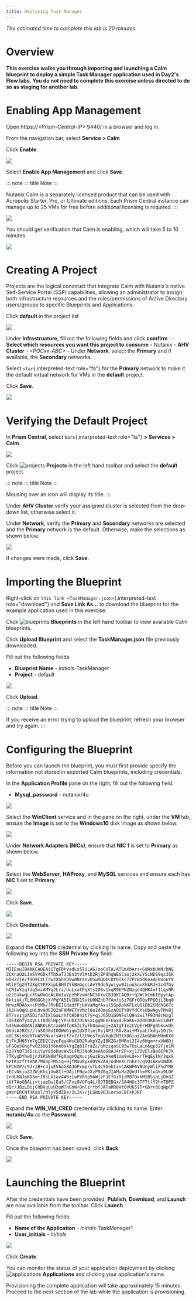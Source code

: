 ```yaml
---
title: Deploying Task Manager
---
```


*The estimated time to complete this lab is 20 minutes.*

# Overview

**This exercise walks you through importing and launching a Calm
blueprint to deploy a simple Task Manager application used in Day2's
Flow labs. You do not need to complete this exercise unless directed to
do so as staging for another lab.**

# Enabling App Management

Open https://*\<Prism-Central-IP\>*:9440/ in a browser and log in.

From the navigation bar, select **Service \> Calm**

Click **Enable**.

![](images/581enable1.png)

Select **Enable App Management** and click **Save**.

::: note
::: title
Note
:::

Nutanix Calm is a separately licensed product that can be used with
Acropolis Starter, Pro, or Ultimate editions. Each Prism Central
instance can manage up to 25 VMs for free before additional licensing is
required.
:::

![](images/581enable2.png)

You should get verification that Calm is enabling, which will take 5 to
10 minutes.

![](images/581enable3.png)

# Creating A Project

Projects are the logical construct that integrate Calm with Nutanix\'s
native Self-Service Portal (SSP) capabilities, allowing an administrator
to assign both infrastructure resources and the roles/permissions of
Active Directory users/groups to specific Blueprints and Applications.

Click **default** in the project list

![](images/581enable8.png)

Under **Infrastructure**, fill out the following fields and click
**comfirm** : - **Select which resources you want this project to
consume** - Nutanix - **AHV Cluster** - *\<POCxx-ABC\>* - Under
**Network**, select the **Primary** and if available, the **Secondary**
networks.

Select `star`{.interpreted-text role="fa"} for the **Primary** network
to make it the default virtual network for VMs in the **default**
project.

Click **Save**.

![](images/581enable81.png)

# Verifying the Default Project

In **Prism Central**, select `bars`{.interpreted-text role="fa"} **\>
Services \> Calm**.

![](images/0.png)

Click ![projects](images/projects.png) **Projects** in the left hand
toolbar and select the **default** project.

::: note
::: title
Note
:::

Mousing over an icon will display its title.
:::

Under **AHV Cluster** verify your assigned cluster is selected from the
drop-down list, otherwise select it.

Under **Network**, verify the **Primary** and **Secondary** networks are
selected and the **Primary** network is the default. Otherwise, make the
selections as shown below.

![](images/2.png)

If changes were made, click **Save**.

# Importing the Blueprint

Right-click on `this link <TaskManager.json>`{.interpreted-text
role="download"} and **Save Link As\...** to download the blueprint for
the example application used in this exercise.

Click ![blueprints](images/blueprints.png) **Blueprints** in the left
hand toolbar to view available Calm blueprints.

Click **Upload Blueprint** and select the **TaskManager.json** file
previously downloaded.

Fill out the following fields:

-   **Blueprint Name** - *Initials*-TaskManager
-   **Project** - default

![](images/3.png)

Click **Upload**.

::: note
::: title
Note
:::

If you receive an error trying to upload the blueprint, refresh your
browser and try again.
:::

# Configuring the Blueprint

Before you can launch the blueprint, you must first provide specify the
information not stored in exported Calm blueprints, including
credentials.

In the **Application Profile** pane on the right, fill out the following
field:

-   **Mysql_password** - nutanix/4u

![](images/4.png)

Select the **WinClient** service and in the pane on the right, under the
**VM** tab, ensure the **Image** is set to the **Windows10** disk image
as shown below.

![](images/4b.png)

Under **Network Adapters (NICs)**, ensure that **NIC 1** is set to
**Primary** as shown below.

![](images/4c.png)

Select the **WebServer**, **HAProxy**, and **MySQL** services and ensure
each has **NIC 1** set to **Primary**.

![](images/4d.png)

Click **Save**.

![](images/5.png)

Click **Credentials**.

![](images/6.png)

Expand the **CENTOS** credential by clicking its name. Copy and paste
the following key into the **SSH Private Key** field:

    -----BEGIN RSA PRIVATE KEY-----
    MIIEowIBAAKCAQEAii7qFDhVadLx5lULAG/ooCUTA/ATSmXbArs+GdHxbUWd/bNG
    ZCXnaQ2L1mSVVGDxfTbSaTJ3En3tVlMtD2RjZPdhqWESCaoj2kXLYSiNDS9qz3SK
    6h822je/f9O9CzCTrw2XGhnDVwmNraUvO5wmQObCDthTXc72PcBOd6oa4ENsnuY9
    HtiETg29TZXgCYPFXipLBHSZYkBmGgccAeY9dq5ywiywBJLuoSovXkkRJk3cd7Gy
    hCRIwYzqfdgSmiAMYgJLrz/UuLxatPqXts2D8v1xqR9EPNZNzgd4QHK4of1lqsNR
    uz2SxkwqLcXSw0mGcAL8mIwVpzhPzwmENC5OrwIBJQKCAQB++q2WCkCmbtByyrAp
    6ktiukjTL6MGGGhjX/PgYA5IvINX1SvtU0NZnb7FAntiSz7GFrODQyFPQ0jL3bq0
    MrwzRDA6x+cPzMb/7RvBEIGdadfFjbAVaMqfAsul5SpBokKFLxU6lDb2CMdhS67c
    1K2Hv0qKLpHL0vAdEZQ2nFAMWETvVMzl0o1dQmyGzA0GTY8VYdCRsUbwNgvFMvBj
    8T/svzjpASDifa7IXlGaLrXfCH584zt7y+qjJ05O1G0NFslQ9n2wi7F93N8rHxgl
    JDE4OhfyaDyLL1UdBlBpjYPSUbX7D5NExLggWEVFEwx4JRaK6+aDdFDKbSBIidHf
    h45NAoGBANjANRKLBtcxmW4foK5ILTuFkOaowqj+2AIgT1ezCVpErHDFg0bkuvDk
    QVdsAJRX5//luSO30dI0OWWGjgmIUXD7iej0sjAPJjRAv8ai+MYyaLfkdqv1Oj5c
    oDC3KjmSdXTuWSYNvarsW+Uf2v7zlZlWesTnpV6gkZH3tX86iuiZAoGBAKM0mKX0
    EjFkJH65Ym7gIED2CUyuFqq4WsCUD2RakpYZyIBKZGr8MRni3I4z6Hqm+rxVW6Dj
    uFGQe5GhgPvO23UG1Y6nm0VkYgZq81TraZc/oMzignSC95w7OsLaLn6qp32Fje1M
    Ez2Yn0T3dDcu1twY8OoDuvWx5LFMJ3NoRJaHAoGBAJ4rZP+xj17DVElxBo0EPK7k
    7TKygDYhwDjnJSRSN0HfFg0agmQqXucjGuzEbyAkeN1Um9vLU+xrTHqEyIN/Jqxk
    hztKxzfTtBhK7M84p7M5iq+0jfMau8ykdOVHZAB/odHeXLrnbrr/gVQsAKw1NdDC
    kPCNXP/c9JrzB+c4juEVAoGBAJGPxmp/vTL4c5OebIxnCAKWP6VBUnyWliFhdYME
    rECvNkjoZ2ZWjKhijVw8Il+OAjlFNgwJXzP9Z0qJIAMuHa2QeUfhmFKlo4ku9LOF
    2rdUbNJpKD5m+IRsLX1az4W6zLwPVRHp56WjzFJEfGiRjzMBfOxkMSBSjbLjDm3Z
    iUf7AoGBALjvtjapDwlEa5/CFvzOVGFq4L/OJTBEBGx/SA4HUc3TFTtlY2hvTDPZ
    dQr/JBzLBUjCOBVuUuH3uW7hGhW+DnlzrfbfJATaRR8Ht6VU651T+Gbrr8EqNpCP
    gmznERCNf9Kaxl/hlyV5dZBe/2LIK+/jLGNu9EJLoraaCBFshJKF
    -----END RSA PRIVATE KEY-----

Expand the **WIN_VM_CRED** credential by clicking its name. Enter
**nutanix/4u** as the **Password**.

![](images/7.png)

Click **Save**.

Once the blueprint has been saved, click **Back**.

![](images/8.png)

# Launching the Blueprint

After the credentials have been provided, **Publish**, **Download**, and
**Launch** are now available from the toolbar. Click **Launch**.

Fill out the following fields:

-   **Name of the Application** - *Initials*-TaskManager1
-   **User_initials** - *Initials*

![](images/9.png)

Click **Create**.

You can monitor the status of your application deployment by clicking
![applications](images/applications.png) **Applications** and clicking
your application\'s name.

Provisioning the complete application will take approximately 15
minutes. Proceed to the next section of the lab while the application is
provisioning.
